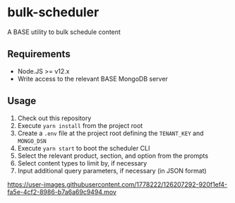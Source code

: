 # bulk-scheduler
A BASE utility to bulk schedule content

## Requirements
- Node.JS >= v12.x
- Write access to the relevant BASE MongoDB server

## Usage
1. Check out this repository
2. Execute `yarn install` from the project root
3. Create a `.env` file at the project root defining the `TENANT_KEY` and `MONGO_DSN`
4. Execute `yarn start` to boot the scheduler CLI
5. Select the relevant product, section, and option from the prompts
6. Select content types to limit by, if necessary
7. Input additional query parameters, if necessary (in JSON format)

https://user-images.githubusercontent.com/1778222/126207292-920f1ef4-fa5e-4cf2-8986-b7a6a69c9494.mov
